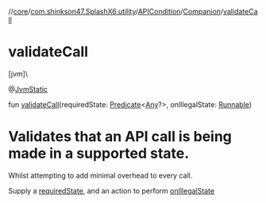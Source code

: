 //[core](../../../../index.md)/[com.shinkson47.SplashX6.utility](../../index.md)/[APICondition](../index.md)/[Companion](index.md)/[validateCall](validate-call.md)

# validateCall

[jvm]\

@[JvmStatic](https://kotlinlang.org/api/latest/jvm/stdlib/kotlin.jvm/-jvm-static/index.html)

fun [validateCall](validate-call.md)(requiredState: [Predicate](https://docs.oracle.com/javase/8/docs/api/java/util/function/Predicate.html)&lt;[Any](https://kotlinlang.org/api/latest/jvm/stdlib/kotlin/-any/index.html)?&gt;, onIllegalState: [Runnable](https://docs.oracle.com/javase/8/docs/api/java/lang/Runnable.html))

# Validates that an API call is being made in a supported state.

Whilst attempting to add minimal overhead to every call.

Supply a [requiredState](validate-call.md), and an action to perform [onIllegalState](validate-call.md)
